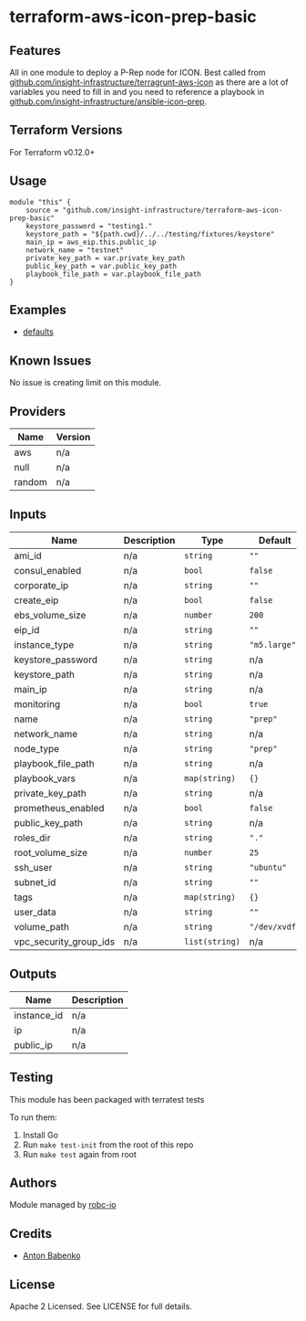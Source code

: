 # terraform-aws-icon-prep-basic

## Features

All in one module to deploy a P-Rep node for ICON. Best called from [github.com/insight-infrastructure/terragrunt-aws-icon](github.com/insight-infrastructure/terragrunt-aws-icon) as there are a lot of variables you need to fill in and you need to reference a playbook in [github.com/insight-infrastructure/ansible-icon-prep](github.com/insight-infrastructure/terragrunt-aws-icon). 

## Terraform Versions

For Terraform v0.12.0+

## Usage

```
module "this" {
    source = "github.com/insight-infrastructure/terraform-aws-icon-prep-basic"
    keystore_password = "testing1."
    keystore_path = "${path.cwd}/../../testing/fixtures/keystore"
    main_ip = aws_eip.this.public_ip
    network_name = "testnet"
    private_key_path = var.private_key_path
    public_key_path = var.public_key_path
    playbook_file_path = var.playbook_file_path 
}
```
## Examples

- [defaults](https://github.com/robc-io/terraform-aws-icon-prep-basic/tree/master/examples/defaults)

## Known  Issues
No issue is creating limit on this module.

<!-- BEGINNING OF PRE-COMMIT-TERRAFORM DOCS HOOK -->
## Providers

| Name | Version |
|------|---------|
| aws | n/a |
| null | n/a |
| random | n/a |

## Inputs

| Name | Description | Type | Default | Required |
|------|-------------|------|---------|:-----:|
| ami\_id | n/a | `string` | `""` | no |
| consul\_enabled | n/a | `bool` | `false` | no |
| corporate\_ip | n/a | `string` | `""` | no |
| create\_eip | n/a | `bool` | `false` | no |
| ebs\_volume\_size | n/a | `number` | `200` | no |
| eip\_id | n/a | `string` | `""` | no |
| instance\_type | n/a | `string` | `"m5.large"` | no |
| keystore\_password | n/a | `string` | n/a | yes |
| keystore\_path | n/a | `string` | n/a | yes |
| main\_ip | n/a | `string` | n/a | yes |
| monitoring | n/a | `bool` | `true` | no |
| name | n/a | `string` | `"prep"` | no |
| network\_name | n/a | `string` | n/a | yes |
| node\_type | n/a | `string` | `"prep"` | no |
| playbook\_file\_path | n/a | `string` | n/a | yes |
| playbook\_vars | n/a | `map(string)` | `{}` | no |
| private\_key\_path | n/a | `string` | n/a | yes |
| prometheus\_enabled | n/a | `bool` | `false` | no |
| public\_key\_path | n/a | `string` | n/a | yes |
| roles\_dir | n/a | `string` | `"."` | no |
| root\_volume\_size | n/a | `number` | `25` | no |
| ssh\_user | n/a | `string` | `"ubuntu"` | no |
| subnet\_id | n/a | `string` | `""` | no |
| tags | n/a | `map(string)` | `{}` | no |
| user\_data | n/a | `string` | `""` | no |
| volume\_path | n/a | `string` | `"/dev/xvdf"` | no |
| vpc\_security\_group\_ids | n/a | `list(string)` | n/a | yes |

## Outputs

| Name | Description |
|------|-------------|
| instance\_id | n/a |
| ip | n/a |
| public\_ip | n/a |

<!-- END OF PRE-COMMIT-TERRAFORM DOCS HOOK -->

## Testing
This module has been packaged with terratest tests

To run them:

1. Install Go
2. Run `make test-init` from the root of this repo
3. Run `make test` again from root

## Authors

Module managed by [robc-io](github.com/robc-io)

## Credits

- [Anton Babenko](https://github.com/antonbabenko)

## License

Apache 2 Licensed. See LICENSE for full details.